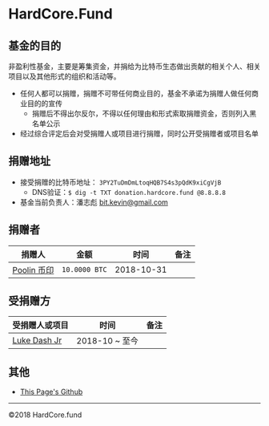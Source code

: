 # HardCore.Fund

## 基金的目的

非盈利性基金，主要是筹集资金，并捐给为比特币生态做出贡献的相关个人、相关项目以及其他形式的组织和活动等。

- 任何人都可以捐赠，捐赠不可带任何商业目的，基金不承诺为捐赠人做任何商业目的的宣传
  - 捐赠后不得出尔反尔，不得以任何理由和形式索取捐赠资金，否则列入黑名单公示
- 经过综合评定后会对受捐赠人或项目进行捐赠，同时公开受捐赠者或项目名单

## 捐赠地址

- 接受捐赠的比特币地址： `3PY2TuDmDmLtoqHQB7S4s3pQdK9xiCgVjB`
  - DNS验证：`$ dig -t TXT donation.hardcore.fund @8.8.8.8`
- 基金当前负责人：潘志彪 <bit.kevin@gmail.com>

## 捐赠者

| 捐赠人                                 | 金额          | 时间       | 备注 |
| -------------------------------------- | ------------- | ---------- | ---- |
| [Poolin 币印](https://www.poolin.com/) | `10.0000 BTC` | 2018-10-31 |      |

## 受捐赠方

| 受捐赠人或项目                                 | 时间           | 备注 |
| ---------------------------------------------- | -------------- | ---- |
| [Luke Dash Jr](https://twitter.com/lukedashjr) | 2018-10 ~ 至今 |      |

## 其他

* [This Page's Github](https://github.com/hardcorefund/www)

------

©2018 HardCore.fund